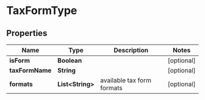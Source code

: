 

# TaxFormType


## Properties

| Name | Type | Description | Notes |
|------------ | ------------- | ------------- | -------------|
|**isForm** | **Boolean** |  |  [optional] |
|**taxFormName** | **String** |  |  [optional] |
|**formats** | **List&lt;String&gt;** | available tax form formats |  [optional] |



